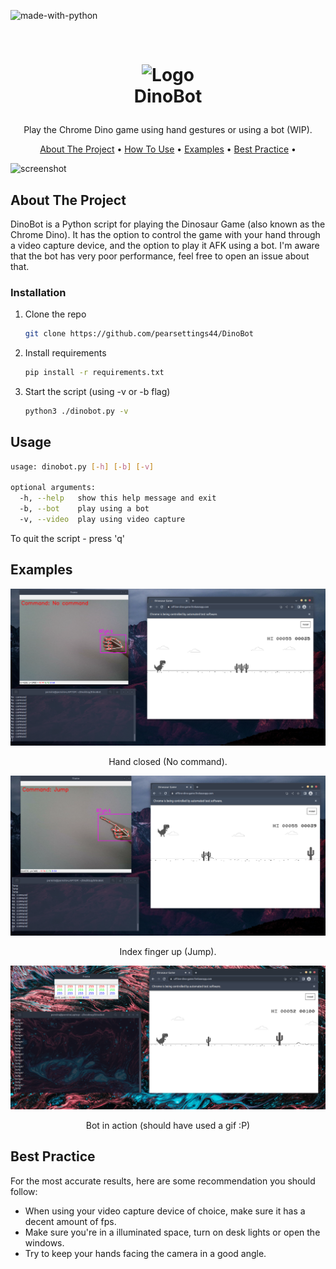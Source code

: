 ![made-with-python](https://img.shields.io/badge/Made%20with-Python3-brightgreen)

<!-- LOGO -->
<br />
<h1>
<p align="center">
  <img src="https://upload.wikimedia.org/wikipedia/commons/thumb/a/aa/Metro_Lissabon_logo.svg/1200px-Metro_Lissabon_logo.svg.png" alt="Logo" width="140" height="110">
  <br>DinoBot
</h1>
  <p align="center">
    Play the Chrome Dino game using hand gestures or using a bot (WIP).
    <br />
    </p>
</p>
<p align="center">
  <a href="#about-the-project">About The Project</a> •
  <a href="#usage">How To Use</a> •
  <a href="#examples">Examples</a> •
  <a href="#best-practice">Best Practice</a> •
</p>  

<p align="center">
  
![screenshot](img/clip.gif)
</p>                                                                                                                             
                                                                                                                                                      
## About The Project
DinoBot is a Python script for playing the Dinosaur Game (also known as the Chrome Dino). It has the option to control the game with your hand through a video capture device, and the option to play it AFK using a bot. I'm aware that the bot has very poor performance, feel free to open an issue about that.

### Installation

1. Clone the repo
   ```sh
   git clone https://github.com/pearsettings44/DinoBot
   ```
2. Install requirements
   ```sh
   pip install -r requirements.txt
   ```
3. Start the script (using -v or -b flag)
   ```sh
   python3 ./dinobot.py -v
   ```

## Usage
```sh
usage: dinobot.py [-h] [-b] [-v]

optional arguments:
  -h, --help   show this help message and exit
  -b, --bot    play using a bot
  -v, --video  play using video capture
```
To quit the script - press 'q'

## Examples
![alt text](https://github.com/pearsettings44/DinoBot/blob/main/pic1.png?raw=true)
<p align="center">Hand closed (No command).</p>

![alt text](https://github.com/pearsettings44/DinoBot/blob/main/pic2.png?raw=true)
<p align="center">Index finger up (Jump).</p>

![alt text](https://github.com/pearsettings44/DinoBot/blob/main/pic3.png?raw=true)
<p align="center">Bot in action (should have used a gif :P)</p>


## Best Practice
For the most accurate results, here are some recommendation you should follow:
- When using your video capture device of choice, make sure it has a decent amount of fps.
- Make sure you're in a illuminated space, turn on desk lights or open the windows.
- Try to keep your hands facing the camera in a good angle.